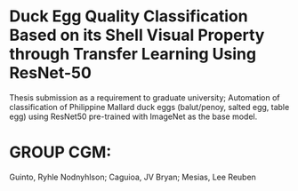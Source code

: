 # Duck Egg Quality Classification Based on its Shell Visual Property through Transfer Learning Using ResNet-50
Thesis submission as a requirement to graduate university; Automation of classification of Philippine Mallard duck  eggs (balut/penoy, salted egg, table egg) using ResNet50  pre-trained with ImageNet as the base model.

# GROUP CGM:
Guinto, Ryhle Nodnyhlson;
Caguioa, JV Bryan;
Mesias, Lee Reuben
